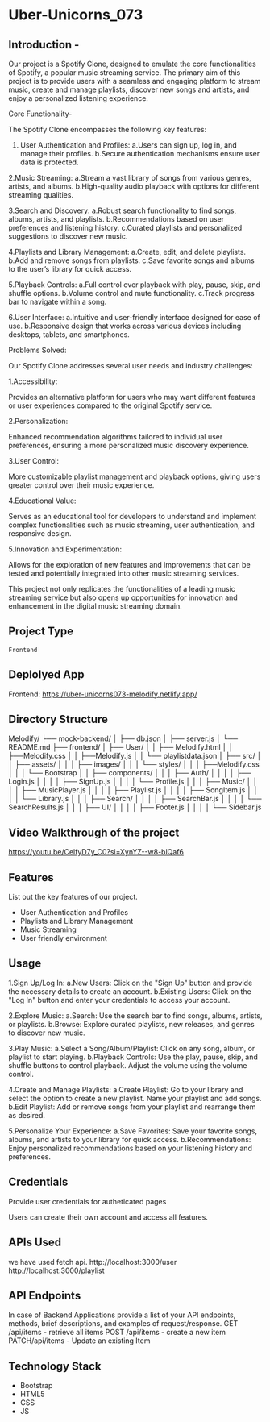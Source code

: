 # Uber-Unicorns_073

## Introduction  -

   Our project is a Spotify Clone, designed to emulate the core functionalities of Spotify, a popular music streaming service. The primary aim of this project is to provide users with a seamless and engaging platform to stream music, create and manage playlists, discover new songs and artists, and enjoy a personalized listening experience.


   Core Functionality-
   
 The Spotify Clone encompasses the following key features:
 
 1. User Authentication and Profiles:
     a.Users can sign up, log in, and manage their profiles.
     b.Secure authentication mechanisms ensure user data is protected.
    
 2.Music Streaming:
    a.Stream a vast library of songs from various genres, artists, and albums.
    b.High-quality audio playback with options for different streaming qualities.
    
3.Search and Discovery:
   a.Robust search functionality to find songs, albums, artists, and playlists.
   b.Recommendations based on user preferences and listening history.
   c.Curated playlists and personalized suggestions to discover new music.
   
4.Playlists and Library Management:
   a.Create, edit, and delete playlists.
   b.Add and remove songs from playlists.
   c.Save favorite songs and albums to the user’s library for quick access.
   
5.Playback Controls:
   a.Full control over playback with play, pause, skip, and shuffle options.
   b.Volume control and mute functionality.
   c.Track progress bar to navigate within a song.
   
6.User Interface:
   a.Intuitive and user-friendly interface designed for ease of use.
   b.Responsive design that works across various devices including desktops, tablets, and smartphones.

Problems Solved:

Our Spotify Clone addresses several user needs and industry challenges:


1.Accessibility:
    
  Provides an alternative platform for users who may want different features or user experiences compared to the original Spotify service.
  
2.Personalization:

  Enhanced recommendation algorithms tailored to individual user preferences, ensuring a more personalized music discovery experience.
  
3.User Control:

  More customizable playlist management and playback options, giving users greater control over their music experience.
  
4.Educational Value:

  Serves as an educational tool for developers to understand and implement complex functionalities such as music streaming, user authentication, and responsive design.
  
5.Innovation and Experimentation:

  Allows for the exploration of new features and improvements that can be tested and potentially integrated into other music streaming services.



  This project not only replicates the functionalities of a leading music streaming service but also opens up opportunities for innovation and enhancement in the digital music streaming domain.



  ## Project Type
    Frontend


  ## Deplolyed App

  Frontend: https://uber-unicorns073-melodify.netlify.app/




  ## Directory Structure
Melodify/
├── mock-backend/
│   ├── db.json
│   ├── server.js
│   └── README.md
├── frontend/
│   ├── User/
│   │   ├── Melodify.html
│   │   ├──Melodify.css
│   │   ├──Melodify.js
│   │   └── playlistdata.json
│   ├── src/
│   │   ├── assets/
│   │   │   ├── images/
│   │   │   └── styles/
│   │   │       ├──Melodify.css
│   │   │       └── Bootstrap
│   │   ├── components/
│   │   │   ├── Auth/
│   │   │   │   ├── Login.js
│   │   │   │   ├── SignUp.js
│   │   │   │   └── Profile.js
│   │   │   ├── Music/
│   │   │   │   ├── MusicPlayer.js
│   │   │   │   ├── Playlist.js
│   │   │   │   ├── SongItem.js
│   │   │   │   └── Library.js
│   │   │   ├── Search/
│   │   │   │   ├── SearchBar.js
│   │   │   │   └── SearchResults.js
│   │   │   ├── UI/
│   │   │   │   ├── Footer.js
│   │   │   │   └── Sidebar.js




## Video Walkthrough of the project

https://youtu.be/CelfyD7y_C0?si=XynYZ--w8-blQaf6



## Features
List out the key features of our project.

- User Authentication and Profiles
- Playlists and Library Management
- Music Streaming
- User friendly environment


## Usage

1.Sign Up/Log In:
    a.New Users: Click on the "Sign Up" button and provide the necessary details to create an account.
    b.Existing Users: Click on the "Log In" button and enter your credentials to access your account.
    
2.Explore Music:
    a.Search: Use the search bar to find songs, albums, artists, or playlists.
    b.Browse: Explore curated playlists, new releases, and genres to discover new music.
    
3.Play Music:
    a.Select a Song/Album/Playlist: Click on any song, album, or playlist to start playing.
    b.Playback Controls: Use the play, pause, skip, and shuffle buttons to control playback. Adjust the volume using the volume control.
    
4.Create and Manage Playlists:
    a.Create Playlist: Go to your library and select the option to create a new playlist. Name your playlist and add songs.
    b.Edit Playlist: Add or remove songs from your playlist and rearrange them as desired.
    
5.Personalize Your Experience:
    a.Save Favorites: Save your favorite songs, albums, and artists to your library for quick access.
    b.Recommendations: Enjoy personalized recommendations based on your listening history and preferences.



## Credentials
Provide user credentials for autheticated pages

Users can create their own account and access all features.


## APIs Used
we have used fetch api.
http://localhost:3000/user
http://localhost:3000/playlist


## API Endpoints
In case of Backend Applications provide a list of your API endpoints, methods, brief descriptions, and examples of request/response.
GET /api/items - retrieve all items
POST /api/items - create a new item
PATCH/api/items - Update an existing Item

## Technology Stack

- Bootstrap
- HTML5
- CSS
- JS
